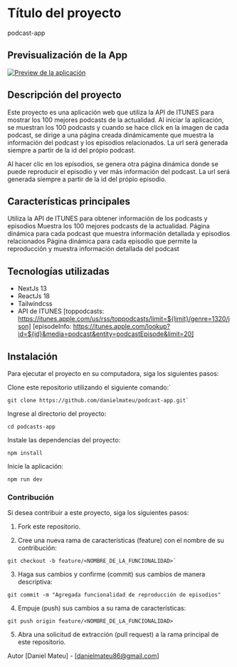 # Título del proyecto
podcast-app

## Previsualización de la App
[![Preview de la aplicación](https://img.youtube.com/vi/aQlg4CkUNFA/0.jpg)](https://www.youtube.com/watch?v=aQlg4CkUNFA)

## Descripción del proyecto
Este proyecto es una aplicación web que utiliza la API de ITUNES para mostrar los 100 mejores podcasts de la actualidad. Al iniciar la aplicación, se muestran los 100 podcasts y cuando se hace click en la imagen de cada podcast, se dirige a una página creada dinámicamente que muestra la información del podcast y los episodios relacionados. La url será generada siempre a partir de la id del própio podcast.

 Al hacer clic en los episodios, se genera otra página dinámica donde se puede reproducir el episodio y ver más información del podcast. La url será generada siempre a partir de la id del própio episodio.

## Características principales
Utiliza la API de ITUNES para obtener información de los podcasts y episodios
Muestra los 100 mejores podcasts de la actualidad.
Página dinámica para cada podcast que muestra información detallada y episodios relacionados
Página dinámica para cada episodio que permite la reproducción y muestra información detallada del podcast

## Tecnologías utilizadas
- NextJs 13
- ReactJs 18
- Tailwindcss
- API de ITUNES 
[toppodcasts: https://itunes.apple.com/us/rss/toppodcasts/limit=${limit}/genre=1320/json]
[episodeInfo: https://itunes.apple.com/lookup?id=${id}&media=podcast&entity=podcastEpisode&limit=20]

## Instalación
Para ejecutar el proyecto en su computadora, siga los siguientes pasos:

Clone este repositorio utilizando el siguiente comando:`

````
git clone https://github.com/danielmateu/podcast-app.git`
````

Ingrese al directorio del proyecto:
```
cd podcasts-app
```

Instale las dependencias del proyecto:
````
npm install
````

Inicie la aplicación:
````
npm run dev
````

### Contribución
Si desea contribuir a este proyecto, siga los siguientes pasos:

1. Fork este repositorio.

2. Cree una nueva rama de características (feature) con el nombre de su contribución:
````
git checkout -b feature/<NOMBRE_DE_LA_FUNCIONALIDAD>`
````
3. Haga sus cambios y confirme (commit) sus cambios de manera descriptiva:
````
git commit -m "Agregada funcionalidad de reproducción de episodios"
````
4. Empuje (push) sus cambios a su rama de características:
````
git push origin feature/<NOMBRE_DE_LA_FUNCIONALIDAD>
````
5. Abra una solicitud de extracción (pull request) a la rama principal de este repositorio.

Autor
[Daniel Mateu] - [danielmateu86@gmail.com]
